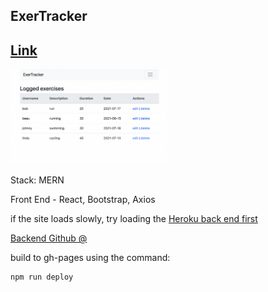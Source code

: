 ## ExerTracker

## [Link](https://adnjoo.github.io/exercise-tracker/)

<a href='https://adnjoo.github.io/exercise-tracker/'><img src='scrn.png' width='250px'></a>

Stack: MERN

Front End - React, Bootstrap, Axios

if the site loads slowly, try loading the [Heroku back end first](https://pure-ocean-29656.herokuapp.com/exercises)

[Backend Github @](https://github.com/adnjoo/mernbackend)

build to gh-pages using the command:
```
npm run deploy
```
